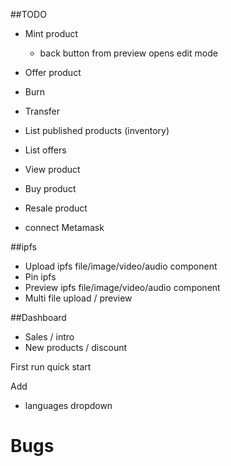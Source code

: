 ##TODO

- Mint product
  - back button from preview opens edit mode
- Offer product 
- Burn 
- Transfer
- List published products (inventory)
- List offers
- View product
- Buy product
- Resale product

- connect Metamask

##ipfs
- Upload ipfs file/image/video/audio component
- Pin ipfs
- Preview ipfs file/image/video/audio component
- Multi file upload / preview

##Dashboard
- Sales / intro
- New products / discount


First run quick start


Add
- languages dropdown


# Bugs


